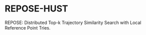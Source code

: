 # REPOSE-HUST
REPOSE: Distributed Top-k Trajectory Similarity Search with Local Reference Point Tries.
